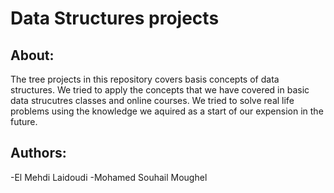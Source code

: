 # Data Structures projects

## About:
The tree projects in this repository covers basis concepts of data structures. We tried to apply the concepts that we have covered in basic data strucutres classes and online courses. We tried to solve real life problems using the knowledge we aquired as a start of our expension in the future.

## Authors:
-El Mehdi Laidoudi
-Mohamed Souhail Moughel 
